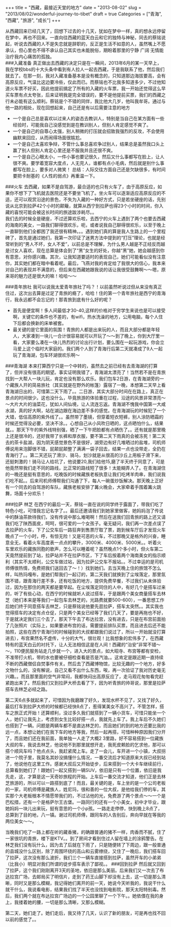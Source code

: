 +++
title = "西藏，最接近天堂的地方"
date = "2013-08-02"
slug = "2013/08/02/wonderful-journey-to-tibet"
draft = true
Categories = ["青海", "西藏", "旅游", "成长"]
+++

从西藏回来已经几天了，回想下过去的十几天，犹如在梦中一样，真的想永远停留在梦中，再也不回来。一直向往西藏的蓝天白云和它的独特与神秘，同去的蔡铭说起，听说去西藏的人不是失恋就是辞职的，反正是生活不如意的人，虽然嘴上不愿承认，但心里也不得不承认自己其实也未能脱俗，期盼着那里的宁静 广阔 无情能治疗我内心痛苦的孤独。   
###入藏准备
真正做出去西藏的决定只是在一瞬间，2013年6月的某一天早上，我在学校bbs的十大头条中看到有人拉人一起去西藏，于是我联系了他，然后我们就去了。在那一刻，我对入藏准备基本是没有概念的，只知道那边海拔要高，会有高原反应，气温比这边要冷些，仅此而已。而蔡铭也不比我多知道多少，不过他知道火车票不好买，因此他提前搞定了所有的入藏的火车票，我一开始还觉得这么早买车票有点太夸张，后来证明我是完全错误的，要不是他提前买票，我们的西藏之行未必能有这么顺利。蔡铭是个不错的同伴，我比他大几岁，他叫我牟哥。通过与他一路的相处，现在回想起来，自己还是有以后需要注意的地方   

- 一个是自己总是喜欢以过来人的姿态去教训人，特别是当自己在某方面有一些经验时，可能我自己没感觉到是在教训别人，但别人肯定感觉不爽了。   
- 一个是自己的自尊心太强，别人稍微的打压就会招致我强烈的反攻，不会使用幽默来回应，从而闹得场面很尴尬。   
- 一个是自己太喜欢争辩，不管什么事总喜欢争过别人，结果总是虽然我口头上赢了别人但别人肯定心里还是不服我并且还很不爽。
- 一个是自己心眼太小，一件小事也要记很久，然后又什么事都写在脸上，让人很不爽。要学着宽容大度点，人无完人，谁都有点小毛病，然后就是别什么事都写在脸上，要多对人微笑！
总结：人际交往方面自己还是欠缺很多，有时间要把卡耐基的《人性的弱点》再重温一下。

###火车
去西藏，如果不是自驾游，最合适的也只有火车了，由于高原反应，如果你不想下了飞机就去医院还是不要坐飞机了。坐火车可以逐渐适应高原反应的不适，还可以观赏沿途的景色，不失为入藏的一种好方式，只是若坐硬座的话，先别说从北京到拉萨42个小时的颠簸，就算从西宁到拉萨也得23个小时的时间，你入藏的喜悦可能会被这长时间的旅途跋涉耗尽。。   
我们去的时候全是硬座，不过还算欢乐啦，去西宁的火车上遇到了两个也要去西藏的海南的美女，一路我们聊得很欢乐，呃，或者说我自己聊得很欢乐，以至于晚上一直聊到他们全都困了我还很有精神。。。遇到她们真的算是我人生路上的一个里程碑了，首先是通过她们，我第一次印证了迷男方法中提到的“打压”理论，也就是经常听到的“男人不坏，女人不爱”，以前总是不理解，为什么男人越是不正经反而越是讨女人喜欢，现在总算是体会到了“黑”女生的好处，你越“黑”她，她会越感到你有意思，对你感兴趣。其次，让我知道要适时的表现自己，她们可能看似没有注意你，其实她们都在暗中看着呢。最后，飞燕对我的肯定给了我很大的信心，我本来对自己的表现并不满意的，但后来在西藏她跟我说的话让我很受鼓舞啊～～嗯，原来哥的魅力还是很大的嘛！哈哈～～

###青年旅社
我可以说我太爱青年旅社了吗？！以前虽然听说过但从来没有真正住过，这次出去算是过足了青旅的瘾了，哈哈！住的第一个青年旅社是西宁的青海行，我永远都不会忘记的！那青旅到底有什么好的呢？

- 首先是便宜啊！多人间最低才30-40,这样的价格对于穷学生来说也是可以接受啊，关键它的条件也不差的，有wifi，热水洗澡的地方，公用电脑，每个人住下后都会换新的床单被套。
- 最关键的是它里面的氛围！青旅的人都是出来玩的人，而且大部分都是年轻人，大家凑到一块儿一合计很容易就可以开玩了～～到了晚上，你到大厅里一看，大家要么凑在一块儿热烈的讨论出行计划，要么围在一起玩游戏，你会立马爱上这个临时大家庭的。我们两个人到了青海行后第二天就凑成了9人一起玩了青海湖，包车环湖很欢乐啊～

###青海湖
本来打算西宁只是一个中转的，虽然去之前已经有去青海湖的打算了，但并没有很高的期望。事实证明我错了，青海湖太漂亮了！当然若不是在青旅找到一大帮人一块儿玩，肯定也没有那么欢乐。我们包车2日游，在青海湖旁的一个藏族人开的简易旅社（其实就是在野外的帐篷）露宿了一晚，本想第二天早上看青海湖日出的，可惜第二天下雨了。。二日游，其实大部分时间在在路上，真正在景点的时间很少。这也没什么，毕竟旅游的体验重在过程，沿途的风景非常漂亮～～大片大片的油菜花，犹如人间仙境，让人流连忘返。青海湖不愧我中国第一大咸水湖，真的好大啊，站在湖边跟在海边差不多的感觉。在青海湖玩的时候犯了一个大错，低估高原的紫外线了。。虽然带了墨镜，但穿着短衣短裤，别人涂防晒霜的时候还觉得没必要，坚决不涂。。心想自己从小风吹日晒的，这点晒怕什么，结果就。。那天下午的紫外线特别强，晒了一下午把脸都有点晒伤了。。还有就是那里晚上还是很冷的，还好我带了长裤和厚衣服，要不第二天下雨真的会被冻死！第二天去的茶卡盐湖，因为阴天感觉景色不是很好，湖旁边有好几堆晒过的盐堆，司机师傅说用来泡脚很不错，屁颠屁颠整了满满一袋子回去，结果一点也没带走，全扔在青海行了。。第二天还玩了滑沙、骑马，划沙就是从很高的沙丘上用板子滑下来，还挺刺激的！骑马让人给坑了，他说要20,我们给他15,磨了半天终于同意了，可是他竟然带我们走不同的路线，比正常的路线短了很多！太能糊弄人了。在青海湖住的一晚还是挺有意思的，吃晚饭的时候藏族老板执意让我们吃烤羊肉串，我们说我们吃不起。。后来司机师傅帮我们沟通了下，每人一碗蛋炒饭解决。那天晚上正好有一个同去的自驾游的车队，藏族老板安排了篝火晚会，大家牵着手围着篝火跳舞，场面十分欢乐！

###拉萨 林芝
在西宁的最后一天，蔡铭一直在说的同学终于露面了，带我们吃了特色小吃，可惜我忘记名字了。。最后还邀请我们到她家里做客，她妈妈泡了传说中的酥油茶款待我们，没有传说中那么难喝啊！然后在送我们回青旅的路上还又请我们吃了陕西面皮，呵呵，很可爱的一个女孩子。毫无疑问，我们再一次差点误了去拉萨的火车，下了公交车后一路狂奔到售票厅取了票，跑到候车厅后才发现火车晚点了一个小时，呼，有惊无险！又是可恶的火车，不过那晚又是格外的兴奋，睡意全无，看着火车高度表一点点的攀升，3000米、4000米、5000米。。听着火车里欢乐的藏族同胞的歌声，怎么可以睡着呢？虽然晚点1个多小时，但火车第二天竟然提前到了站，拉萨站并不在拉萨市区，下了车后按着两个海南美女的指示顺利（其实不太顺利，公交车做过站，因为拉萨公交车不报站。。不过幸运的是司机师傅很热情，免费把我们送回去了～！）找到她们。去当天晚上住的旅馆不怎么样，叫热玛嘎布，是她们帮我们一起订的，第二天我们就换到了尘埃落定，那里氛围不错，跟青海行差不多，还有吃饭的地方，提供免费早餐，不过我们从未体验过，因为在那住的两天都是要早起。在尘埃落定同住的人中，有好几个是搭车过来的，听了有些心动，在西宁的时候就听人说过搭车，于是跟两个美女商量搭车去林芝（她们本来是等我们一起包车去林芝的，光路费就要500-600），一番思想工作后她们终于同意搭车去林芝，只是蔡铭说他要先逛拉萨，搭车太突然。。其实我也觉得搭车的决定有点仓促，只是两个美女已经等了我们几天了，要是再拖也不好，于是就决定我们三个去了。那天下午去了布达拉宫，没有进去，只是在布宫前面拍了几张照片（实际上，如果要进布宫的话，需要提前排队买票，而且进去后还不能拍照，这些在西宁青海行的时候碰到的大叔都跟我们说过了，所以一开始就没打算进去），布宫果然名不虚传，十分的大气，很壮观！比我想象的宏伟多了，在西藏特有的蓝天白云的衬托下，让人无法相信这是在人间！西藏的“治安”非常不错～～，110便民服务站走几步就一个，进入大的景点，如大昭寺、布宫等都有安检，不准带打火机，带的水也要被仔细检查看是否是汽油。。这肯定是跟近期一直持续不断的西藏僧侣自焚事件有关。然后去了西藏博物馆，比较无趣的一个地方，好多文物什么的，没有解说，自己又看不出什么东西，唉，再一次验证了我对历史毫无兴趣。。而且那里面的空气非常闷，我都快闷出高原反应了，走马观花匆匆看完赶紧跑出来了。然后我们又到拉萨大桥去看了下，因为听青旅的帅哥说，那里是拉萨搭车去林芝必经之路。   

第二天6点多就起来了，可惜因为我磨蹭了好久，发现水杯不见了，又找了好久，最后打车到拉萨大桥的时候都已经快8点了，惹得某美女不高兴了。不管怎样，搭车之旅正式开始！还算顺利，没过多久我们就搭到了一辆小货车，可惜只能坐一个人，她们让我先上，考虑到女生比较好搭一点，我就先上车了。我上车后不久她们也搭到了一辆。问题是两辆车都不是直达林芝的，而且她们的到的地方还要比我的远一点，本想让她们在我下车的地方等我，然后一起再搭，可惜种种原因我们分开了，而且她们还在我前面，我单独一人走了大概2 3里路，好不容易搭到一位藏族大叔的车，我说去林芝，他说他不到那里就想开走，我死皮赖脸的乞求他，那可以搭个顺风车吗？他点点头，我赶紧爬上车。走了一会儿，车开进一个小镇，大叔拐进一个院子里，我莫名其妙没搞懂什么情况，一番交流后才知道原来大叔已经到站了，他说他在这里工作。感谢大叔后又开始徒步，后来搭到一个大卡车继续前行，总算看到她们了！跟她们一起又搭到一辆SUV，依旧是只有一个位置，依旧是我先走，这，才算是这一天奇妙旅程的开始。上车后一番交流才知道，他们正是去林芝旅游的，所以可以一路搭到底了！而且，最关键的是，车上坐的是一个公司老板的一家，司机师傅是藏族人，姓尼玛，很和善的一位大叔，是他给我们停的车，其实那个大老板根本不情愿带我们的，不过沾他的光，免费游了两个景点～～一个是巴松措，还有一个是格萨尔王古堡。一路同行的还有一个小美女，初中才毕业，跟她妈妈一块儿出来玩，挺有意思的一个小p孩。一路走走停停，快到晚上8点了，总算到了目的地，八一镇。谢过司机师傅，跟同车的人告别后，奔向早就在等我的两位美女～～。

当晚我们吃了一路上都在听的藏香猪，的确跟普通的猪不一样，肉香而不腻，住了一家很坑的青旅，楼下是KTV。。到了房间才看到住过人留在墙上的涂鸦警告。在林芝我们没有玩什么，因为去了后就在下雨了，只是随便转了下周边，跟一般普通的县城没什么区别，除了周围环绕的高山和云雾缭绕，又住了一晚后，我们搭车回了拉萨，这次没有那么波折，我们三个一辆车直接搭到拉萨，虽然开车的小弟弟（比我小）明显对我们所谓的徒步搭车表示了鄙视。。
###回到拉萨
然后就又回到了拉萨，这个我们刚刚离开3天的圣地，依旧是那么美丽。后来我们又一次去了布达拉宫广场，去邮局买了明信片，走到了药王山脚下却没有上去，这一切是那么清晰，同时又是那么模糊，我记得她们离开的前一天，她说今天听我的，我说干什么就干什么，我说看电影，结果我们找了半天也没找到电影院，那天太阳特别毒。然后，我们两个就在布达拉宫广场边的一个公园里聊了一个下午。。她依偎在我的身上，我搂着她的腰，一切是那么清晰，又那么模糊。

第二天，她们走了。她们走后，我又待了几天，认识了新的朋友，可是再也找不回以前的感觉了。。
